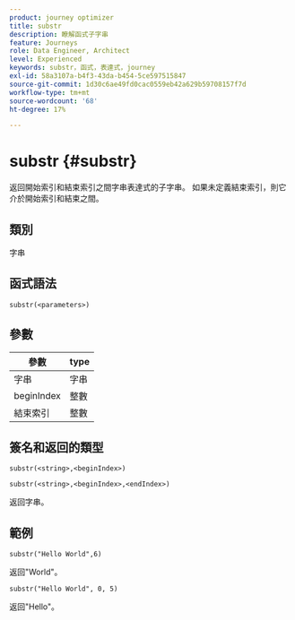 ```yaml
---
product: journey optimizer
title: substr
description: 瞭解函式子字串
feature: Journeys
role: Data Engineer, Architect
level: Experienced
keywords: substr，函式，表達式，journey
exl-id: 58a3107a-b4f3-43da-b454-5ce597515847
source-git-commit: 1d30c6ae49fd0cac0559eb42a629b59708157f7d
workflow-type: tm+mt
source-wordcount: '68'
ht-degree: 17%

---
```


# substr {#substr}

返回開始索引和結束索引之間字串表達式的子字串。 如果未定義結束索引，則它介於開始索引和結束之間。

## 類別

字串

## 函式語法

`substr(<parameters>)`

## 參數

| 參數 | type |
|-------------|----------|
| 字串 | 字串 |
| beginIndex | 整數 |
| 結束索引 | 整數 |

## 簽名和返回的類型

`substr(<string>,<beginIndex>)`

`substr(<string>,<beginIndex>,<endIndex>)`

返回字串。

## 範例

`substr("Hello World",6)`

返回&quot;World&quot;。

`substr("Hello World", 0, 5)`

返回&quot;Hello&quot;。
